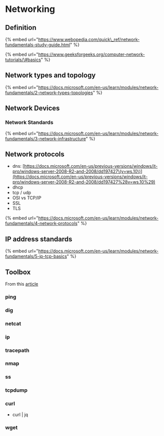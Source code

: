 # Networking

## Definition

{% embed url="https://www.webopedia.com/quick\_ref/network-fundamentals-study-guide.html" %}

{% embed url="https://www.geeksforgeeks.org/computer-network-tutorials/\#basics" %}

## Network types and topology

{% embed url="https://docs.microsoft.com/en-us/learn/modules/network-fundamentals/2-network-types-topologies" %}

## Network Devices

### Network Standards

{% embed url="https://docs.microsoft.com/en-us/learn/modules/network-fundamentals/3-network-infrastructure" %}

## Network protocols

- dns: [https://docs.microsoft.com/en-us/previous-versions/windows/it-pro/windows-server-2008-R2-and-2008/dd197427\(v=ws.10\)](https://docs.microsoft.com/en-us/previous-versions/windows/it-pro/windows-server-2008-R2-and-2008/dd197427%28v=ws.10%29)
- dhcp
- tcp / udp
- OSI vs TCP/IP
- SSL
- TLS

{% embed url="https://docs.microsoft.com/en-us/learn/modules/network-fundamentals/4-network-protocols" %}

## IP address standards

{% embed url="https://docs.microsoft.com/en-us/learn/modules/network-fundamentals/5-ip-tcp-basics" %}

## Toolbox

From this [article](https://towardsdatascience.com/networking-tools-every-developer-needs-to-know-e17c9159b180)

### ping

### dig

### netcat

### ip

### tracepath

### nmap

### ss

### tcpdump

### curl

- curl | jq

### wget
